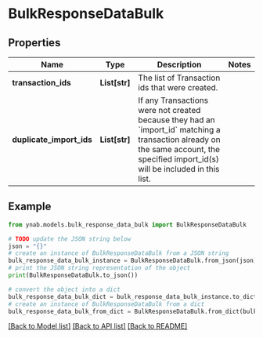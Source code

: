 # BulkResponseDataBulk


## Properties

Name | Type | Description | Notes
------------ | ------------- | ------------- | -------------
**transaction_ids** | **List[str]** | The list of Transaction ids that were created. | 
**duplicate_import_ids** | **List[str]** | If any Transactions were not created because they had an &#x60;import_id&#x60; matching a transaction already on the same account, the specified import_id(s) will be included in this list. | 

## Example

```python
from ynab.models.bulk_response_data_bulk import BulkResponseDataBulk

# TODO update the JSON string below
json = "{}"
# create an instance of BulkResponseDataBulk from a JSON string
bulk_response_data_bulk_instance = BulkResponseDataBulk.from_json(json)
# print the JSON string representation of the object
print(BulkResponseDataBulk.to_json())

# convert the object into a dict
bulk_response_data_bulk_dict = bulk_response_data_bulk_instance.to_dict()
# create an instance of BulkResponseDataBulk from a dict
bulk_response_data_bulk_from_dict = BulkResponseDataBulk.from_dict(bulk_response_data_bulk_dict)
```
[[Back to Model list]](../README.md#documentation-for-models) [[Back to API list]](../README.md#documentation-for-api-endpoints) [[Back to README]](../README.md)


